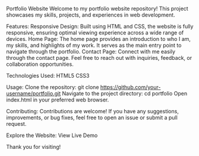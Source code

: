 Portfolio Website
Welcome to my portfolio website repository! This project showcases my skills, projects, and experiences in web development.

Features:
Responsive Design: Built using HTML and CSS, the website is fully responsive, ensuring optimal viewing experience across a wide range of devices.
Home Page: The home page provides an introduction to who I am, my skills, and highlights of my work. It serves as the main entry point to navigate through the portfolio.
Contact Page: Connect with me easily through the contact page. Feel free to reach out with inquiries, feedback, or collaboration opportunities.

Technologies Used:
HTML5
CSS3

Usage:
Clone the repository: git clone https://github.com/your-username/portfolio.git
Navigate to the project directory: cd portfolio
Open index.html in your preferred web browser.

Contributing:
Contributions are welcome! If you have any suggestions, improvements, or bug fixes, feel free to open an issue or submit a pull request.

Explore the Website:
View Live Demo <!-- Replace "#" with your live website URL -->

Thank you for visiting!
